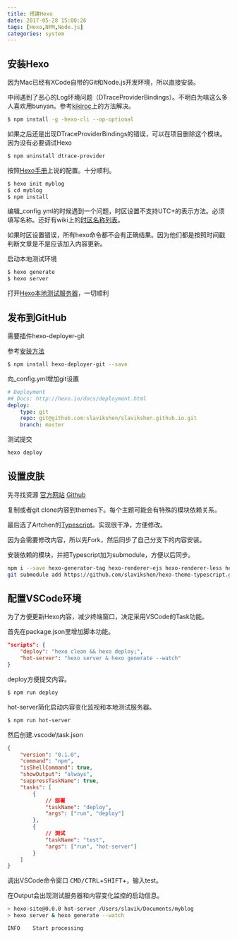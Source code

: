 ```yaml
---
title: 搭建Hexo
date: 2017-05-28 15:00:26
tags: [Hexo,NPM,Node.js]
categories: system
---
```


## 安装Hexo

因为Mac已经有XCode自带的Git和Node.js开发环境，所以直接安装。

中间遇到了恶心的Log环境问题（DTraceProviderBindings）。不明白为啥这么多人喜欢用bunyan。参考[kikiroc](https://kikoroc.com/2016/05/04/resolve-hexo-DTraceProviderBindings-MODULE-NOT-FOUND.html)上的方法解决。

```sh
$ npm install -g -hexo-cli --op-optional
```

如果之后还是出现DTraceProviderBindings的错误，可以在项目删除这个模块。因为没有必要调试Hexo
```sh
$ npm uninstall dtrace-provider
```

按照[Hexo手册](https://hexo.io/docs/setup.html)上说的配置。十分顺利。

```sh
$ hexo init myblog
$ cd myblog
$ npm install
```

编辑_config.yml的时候遇到一个问题，时区设置不支持UTC+的表示方法。必须填写名称。还好有wiki上的[时区名称列表](https://en.wikipedia.org/wiki/List_of_tz_database_time_zones)。

如果时区设置错误，所有hexo命令都不会有正确结果。因为他们都是按照时间戳判断文章是不是应该加入内容更新。

启动本地测试环境

```sh
$ hexo generate
$ hexo server
```

打开[Hexo本地测试服务器](http://localhost:4000/)，一切顺利

## 发布到GitHub

需要插件hexo-deployer-git

参考[安装方法](https://gist.github.com/btfak/18938572f5df000ebe06fbd1872e4e39)

```sh
$ npm install hexo-deployer-git --save
```

向_config.yml增加git设置

```yml
# Deployment
## Docs: http://hexo.io/docs/deployment.html
deploy:
	type: git
	repo: git@github.com:slavikshen/slavikshen.github.io.git
	branch: master
```

测试提交

```sh
hexo deploy
```

## 设置皮肤

先寻找资源
[官方网站](https://hexo.io/themes/)
[Github](https://github.com/hexojs/hexo/wiki/Themes)

复制或者git clone内容到themes下。每个主题可能会有特殊的模块依赖关系。

最后选了Artchen的[Typescript](https://github.com/artchen/hexo-theme-typescript)。实现很干净，方便修改。

因为会需要修改内容，所以先Fork，然后同步了自己分支下的内容安装。

安装依赖的模块，并把Typescript加为submodule，方便以后同步。

```sh
npm i --save hexo-generator-tag hexo-renderer-ejs hexo-renderer-less hexo-renderer-marked hexo-pagination
git submodule add https://github.com/slavikshen/hexo-theme-typescript.git themes/typescript
```

## 配置VSCode环境

为了方便更新Hexo内容，减少终端窗口，决定采用VSCode的Task功能。

首先在package.json里增加脚本功能。

```json
"scripts": {
	"deploy": "hexo clean && hexo deploy;",
	"hot-server": "hexo server & hexo generate --watch"
}
```

deploy方便提交内容。

```sh
$ npm run deploy 
```

hot-server简化启动内容变化监视和本地测试服务器。

```sh
$ npm run hot-server
```

然后创建.vscode\task.json

```json
{
	"version": "0.1.0",
	"command": "npm",
	"isShellCommand": true,
	"showOutput": "always",
	"suppressTaskName": true,
	"tasks": [
		{
			// 部署
			"taskName": "deploy",
			"args": ["run", "deploy"]
		},
		{
			// 测试
			"taskName": "test",
			"args": ["run", "hot-server"]
		}
	]
}
```

调出VSCode命令窗口 <kbd>CMD/CTRL</kbd>+<kbd>SHIFT</kbd>+<kbd></kbd>，输入test。

在Output会出现测试服务器和内容变化监控的启动信息。

```sh
> hexo-site@0.0.0 hot-server /Users/slavik/Documents/myblog
> hexo server & hexo generate --watch

INFO	Start processing

```







